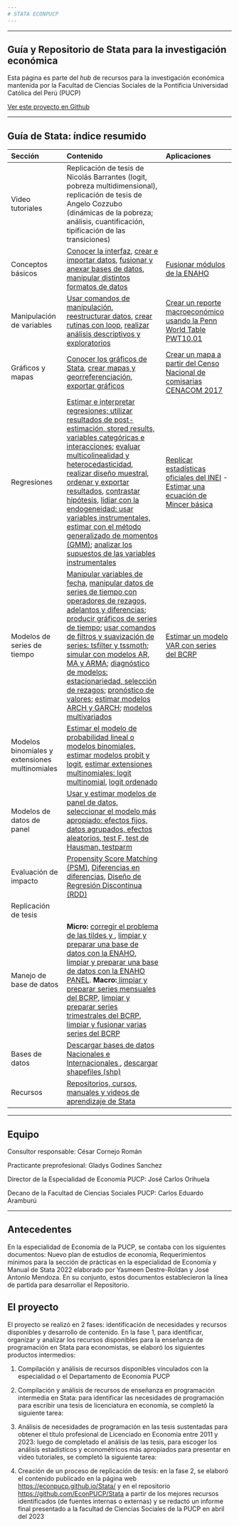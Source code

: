 ```yaml
---
# STATA ECONPUCP 
---
```

-----


## Guía y Repositorio de Stata para la investigación económica

Esta página es parte del _hub_ de recursos para la investigación económica mantenida por la Facultad de Ciencias Sociales de la Pontificia Universidad Católica del Perú (PUCP)

[Ver este proyecto en Github](https://github.com/EconPUCP/Stata "Ver este proyecto en Github")


-----

## Guía de Stata: índice resumido


| Sección | Contenido |  Aplicaciones |  
|:--|:----------------|:------|  
| Video tutoriales  |  Replicación de tesis de Nicolás Barrantes (logit, pobreza multidimensional), replicación de tesis de Angelo Cozzubo (dinámicas de la pobreza; análisis, cuantificación, tipificación de las transiciones) |  |  
| Conceptos básicos   |  [Conocer la interfaz](https://github.com/EconPUCP/Stata/blob/main/Manual%20de%20Stata/Conceptos%20b%C3%A1sicos/1_Interfaz%20de%20stata.md "Conocer la interfaz"), [crear e importar datos](https://github.com/EconPUCP/Stata/blob/main/Manual%20de%20Stata/Conceptos%20b%C3%A1sicos/2_Creaci%C3%B3n%20e%20importaci%C3%B3n%20de%20datos.md "crear e importar datos"), [fusionar y anexar bases de datos](https://github.com/EconPUCP/Stata/blob/main/Manual%20de%20Stata/Conceptos%20b%C3%A1sicos/3_Fusi%C3%B3n%20y%20anexi%C3%B3n%20de%20bases%20de%20datos.md "fusionar y anexar bases de datos"), [manipular distintos formatos de datos](https://github.com/EconPUCP/Stata/blob/main/Manual%20de%20Stata/Conceptos%20b%C3%A1sicos/4_Manipulaci%C3%B3n%20de%20distintos%20formatos%20de%20datos.md "manipular distintos formatos de datos") | [Fusionar módulos de la ENAHO](https://github.com/EconPUCP/Stata/blob/main/Manual%20de%20Stata/Conceptos%20b%C3%A1sicos/Aplicaci%C3%B3n%20Fusi%C3%B3n%20entre%20los%20m%C3%B3dulos%20de%20la%20ENAHO.md "Fusionar módulos de la ENAHO") |  
| Manipulación de variables  | [Usar comandos de manipulación](https://github.com/EconPUCP/Stata/blob/main/Manual%20de%20Stata/Creaci%C3%B3n%2C%20manipulaci%C3%B3n%20y%20descripci%C3%B3n%20de%20variables/1_Comandos%20de%20manipulaci%C3%B3n.md "Usar comandos de manipulación"), [reestructurar datos](https://github.com/EconPUCP/Stata/blob/main/Manual%20de%20Stata/Creaci%C3%B3n%2C%20manipulaci%C3%B3n%20y%20descripci%C3%B3n%20de%20variables/2_Reestructurando%20datos.md "reestructurar datos"), [crear rutinas con loop](https://github.com/EconPUCP/Stata/blob/main/Manual%20de%20Stata/Creaci%C3%B3n%2C%20manipulaci%C3%B3n%20y%20descripci%C3%B3n%20de%20variables/3_Creando_rutinas_con_loops.md "crear rutinas con loop"), [realizar análisis descriptivos y exploratorios](https://github.com/EconPUCP/Stata/blob/main/Manual%20de%20Stata/Creaci%C3%B3n%2C%20manipulaci%C3%B3n%20y%20descripci%C3%B3n%20de%20variables/4_Analisis%20descriptivos%20y%20exploratorios%20de%20los%20datos.md "realizar análisis descriptivos y exploratorios") | [Crear un reporte macroeconómico usando la Penn World Table PWT10.01](https://github.com/EconPUCP/Stata/blob/main/Manual%20de%20Stata/Creaci%C3%B3n%2C%20manipulaci%C3%B3n%20y%20descripci%C3%B3n%20de%20variables/Aplicaci%C3%B3n%20usando%20PWT10.01.md "Crear un reporte macroeconómico usando la Penn World Table PWT10.01") |  
| Gráficos y mapas   | [Conocer los gráficos de Stata](https://github.com/EconPUCP/Stata/blob/main/Manual%20de%20Stata/Gr%C3%A1ficos%20y%20mapas/1_Gr%C3%A1ficos%20de%20Stata.md "Conocer los gráficos de Stata"), [crear mapas y georreferenciación](https://github.com/EconPUCP/Stata/blob/main/Manual%20de%20Stata/Gr%C3%A1ficos%20y%20mapas/2_Mapas%20y%20georreferenciaci%C3%B3n.md "crear mapas y georreferenciación"), [exportar gráficos](https://github.com/EconPUCP/Stata/blob/main/Manual%20de%20Stata/Gr%C3%A1ficos%20y%20mapas/3_Exportar%20gr%C3%A1ficos.md "exportar gráficos") | [Crear un mapa a partir del Censo Nacional de comisarias CENACOM 2017](https://github.com/EconPUCP/Stata/blob/main/Manual%20de%20Stata/Gr%C3%A1ficos%20y%20mapas/4_Aplicaci%C3%B3n.md "Crear un mapa a partir del Censo Nacional de comisarias CENACOM 2017") |  
| Regresiones  | [Estimar e interpretar regresiones; utilizar resultados de post-estimación, stored results, variables categóricas e interacciones](https://github.com/EconPUCP/Stata/blob/main/Manual%20de%20Stata/Modelo%20de%20Regresi%C3%B3n%20lineal/1_Regresiones%20lineales%2C%20diagn%C3%B3stico%20e%20interpretaci%C3%B3n.md "Estimar e interpretar regresiones; utilizar resultados de post-estimación, stored results, variables categóricas e interacciones"); [evaluar multicolinealidad y heterocedasticidad](https://github.com/EconPUCP/Stata/blob/main/Manual%20de%20Stata/Modelo%20de%20Regresi%C3%B3n%20lineal/2_Multicolinealidad%20y%20heterocedasticidad.md "evaluar multicolinealidad y heterocedasticidad"), [realizar diseño muestral](https://github.com/EconPUCP/Stata/blob/main/Manual%20de%20Stata/Modelo%20de%20Regresi%C3%B3n%20lineal/3_Dise%C3%B1o%20muestral.md "realizar diseño muestral"), [ordenar y exportar resultados](https://github.com/EconPUCP/Stata/blob/main/Manual%20de%20Stata/Modelo%20de%20Regresi%C3%B3n%20lineal/5_Exportando%20los%20resultados%20a%20distintos%20formatos.md "ordenar y exportar resultados"), [contrastar hipótesis](https://github.com/EconPUCP/Stata/blob/main/Manual%20de%20Stata/Modelo%20de%20Regresi%C3%B3n%20lineal/6_Constraste%20de%20hip%C3%B3tesis.md "contrastar hipótesis"), [lidiar con la endogeneidad: usar variables instrumentales, estimar con el método generalizado de momentos (GMM)](https://github.com/EconPUCP/Stata/blob/main/Manual%20de%20Stata/Modelo%20de%20Regresi%C3%B3n%20lineal/7_Endogeneidad%20en%20los%20modelos.md "lidiar con la endogeneidad: usar variables instrumentales, estimar con el método generalizado de momentos (GMM)"); [analizar los supuestos de las variables instrumentales](https://github.com/EconPUCP/Stata/blob/main/Manual%20de%20Stata/Modelo%20de%20Regresi%C3%B3n%20lineal/8_Variables%20instrumentales.md "analizar los supuestos de las variables instrumentales") | [Replicar estadísticas oficiales del INEI](https://github.com/EconPUCP/Stata/blob/main/Manual%20de%20Stata/Modelo%20de%20Regresi%C3%B3n%20lineal/4_Aplicaci%C3%B3n%20Replicando%20estadisticas%20oficiales%20del%20INEI.md "Replicar estadísticas oficiales del INEI") - [Estimar una ecuación de Mincer básica](https://github.com/EconPUCP/Stata/blob/main/Manual%20de%20Stata/Modelo%20de%20Regresi%C3%B3n%20lineal/9_Aplicaci%C3%B3n%20Estimaci%C3%B3n%20de%20una%20ecuaci%C3%B3n%20de%20Mincer%20B%C3%A1sica.md "Estimar una ecuación de Mincer básica") |
| Modelos de series de tiempo  | [Manipular variables de fecha](https://github.com/EconPUCP/Stata/blob/main/Manual%20de%20Stata/Modelos%20de%20Series%20de%20tiempo/1_Manipulando%20variables%20de%20fecha.md "Manipular variables de fecha"), [manipular datos de series de tiempo con operadores de rezagos, adelantos y diferencias](https://github.com/EconPUCP/Stata/blob/main/Manual%20de%20Stata/Modelos%20de%20Series%20de%20tiempo/2_Operadores%20de%20rezagos%2C%20adelantos%20y%20diferencias.md "manipular datos de series de tiempo con operadores de rezagos, adelantos y diferencias"); [producir gráficos de series de tiempo](https://github.com/EconPUCP/Stata/blob/main/Manual%20de%20Stata/Modelos%20de%20Series%20de%20tiempo/3_Gr%C3%A1ficos%20de%20series%20de%20tiempo.md "producir gráficos de series de tiempo"); [usar comandos de filtros y suavización de series: tsfilter y tssmoth](https://github.com/EconPUCP/Stata/blob/main/Manual%20de%20Stata/Modelos%20de%20Series%20de%20tiempo/4_Filtros%20y%20suavizaci%C3%B3n%20de%20series.md "usar comandos de filtros y suavización de series: tsfilter y tssmoth"); [simular con modelos AR, MA y ARMA](https://github.com/EconPUCP/Stata/blob/main/Manual%20de%20Stata/Modelos%20de%20Series%20de%20tiempo/5_Modelos%20ARMA.md "simular con modelos AR, MA y ARMA"); [diagnóstico de modelos: estacionariedad, selección de rezagos](https://github.com/EconPUCP/Stata/blob/main/Manual%20de%20Stata/Modelos%20de%20Series%20de%20tiempo/6_Diagn%C3%B3stico%20de%20los%20modelos.md "diagnóstico de modelos: estacionariedad, selección de rezagos"); [pronóstico de valores](https://github.com/EconPUCP/Stata/blob/main/Manual%20de%20Stata/Modelos%20de%20Series%20de%20tiempo/7_Pron%C3%B3sticos.md "pronóstico de valores"); [estimar modelos ARCH y GARCH](https://github.com/EconPUCP/Stata/blob/main/Manual%20de%20Stata/Modelos%20de%20Series%20de%20tiempo/8_ARCH%20y%20GARCH.md "estimar modelos ARCH y GARCH"); [modelos multivariados](https://github.com/EconPUCP/Stata/blob/main/Manual%20de%20Stata/Modelos%20de%20Series%20de%20tiempo/9_Modelos%20Multivariados.md "modelos multivariados") | [Estimar un modelo VAR con series del BCRP](https://github.com/EconPUCP/Stata/blob/main/Manual%20de%20Stata/Modelos%20de%20Series%20de%20tiempo/10_Aplicaci%C3%B3n%20modelo%20VAR%20con%20datos%20del%20BCRP.md "Estimar un modelo VAR con series del BCRP") |  
| Modelos binomiales y extensiones multinomiales  | [Estimar el modelo de probabilidad lineal o](https://github.com/EconPUCP/Stata/blob/main/Manual%20de%20Stata/Modelos%20Binomiales%20y%20extensiones%20multinomiales/1_Modelo%20de%20Probabilidad%20Lineal.md "Estimar el modelo de probabilidad lineal o") [modelos binomiales, estimar modelos probit y logit](https://github.com/EconPUCP/Stata/blob/main/Manual%20de%20Stata/Modelos%20Binomiales%20y%20extensiones%20multinomiales/2_Modelos%20Probit%20y%20Logit.md "modelos binomiales, estimar modelos probit y logit"), [estimar extensiones multinomiales: logit multinomial](https://github.com/EconPUCP/Stata/blob/main/Manual%20de%20Stata/Modelos%20Binomiales%20y%20extensiones%20multinomiales/3_Logit%20Multinomial.md "estimar extensiones multinomiales: logit multinomial"), [logit ordenado](https://github.com/EconPUCP/Stata/blob/main/Manual%20de%20Stata/Modelos%20Binomiales%20y%20extensiones%20multinomiales/4_Logit%20Ordenado.md "logit ordenado") |  |   
| Modelos de datos de panel | [Usar y estimar modelos de panel de datos](https://github.com/EconPUCP/Stata/blob/main/Manual%20de%20Stata/Modelos%20de%20Datos%20de%20Panel/1_Panel%20de%20datos.md "Usar y estimar modelos de panel de datos"), [seleccionar el modelo más apropiado: efectos fijos, datos agrupados, efectos aleatorios, test F, test de Hausman, testparm](https://github.com/EconPUCP/Stata/blob/main/Manual%20de%20Stata/Modelos%20de%20Datos%20de%20Panel/2_Selecci%C3%B3n%20de%20modelos.md "seleccionar el modelo más apropiado: efectos fijos, datos agrupados, efectos aleatorios, test F, test de Hausman, testparm") |  |  
| Evaluación de impacto  | [Propensity Score Matching (PSM)](https://github.com/EconPUCP/Stata/blob/main/Manual%20de%20Stata/Modelos%20de%20Evaluaci%C3%B3n%20de%20Impacto/1_Propensity%20Score%20Matching.md "Propensity Score Matching (PSM)"), [Diferencias en diferencias](https://github.com/EconPUCP/Stata/blob/main/Manual%20de%20Stata/Modelos%20de%20Evaluaci%C3%B3n%20de%20Impacto/2_Diferencias%20en%20diferencias.md "Diferencias en diferencias"), [Diseño de Regresión Discontinua (RDD)](https://github.com/EconPUCP/Stata/blob/main/Manual%20de%20Stata/Modelos%20de%20Evaluaci%C3%B3n%20de%20Impacto/3_Dise%C3%B1o%20de%20regresi%C3%B3n%20discontinua.md "Diseño de Regresión Discontinua (RDD)") |  |  
| Replicación de tesis |   |  |  
| Manejo de base de datos  |  **Micro:** [corregir el problema de las tildes y ](https://github.com/EconPUCP/Stata/blob/main/Manejo%20de%20base%20de%20datos/Comando_latin1_ENAHO.do "corregir el problema de las tildes y "), [limpiar y preparar una base de datos con la ENAHO](https://github.com/EconPUCP/Stata/blob/main/Manejo%20de%20base%20de%20datos/limpieza_ENAHO.do "limpiar y preparar una base de datos con la ENAHO"), [limpiar y preparar una base de datos con la ENAHO PANEL](https://github.com/EconPUCP/Stata/blob/main/Manejo%20de%20base%20de%20datos/limpieza_ENAHO_PANEL.do "limpiar y preparar una base de datos con la ENAHO PANEL"). **Macro:**[ limpiar y preparar series mensuales del BCRP](https://github.com/EconPUCP/Stata/blob/main/Manejo%20de%20base%20de%20datos/limpieza_series_mensuales_BCRP.do " limpiar y preparar series mensuales del BCRP"), [limpiar y preparar series trimestrales del BCRP](https://github.com/EconPUCP/Stata/blob/main/Manejo%20de%20base%20de%20datos/limpieza_series_trimestrales_BCRP.do "limpiar y preparar series trimestrales del BCRP"), [limpiar y fusionar varias series del BCRP](https://github.com/EconPUCP/Stata/blob/main/Manejo%20de%20base%20de%20datos/limpieza_merge_varias_series_BCRP.do "limpiar y fusionar varias series del BCRP") |  | 
| Bases de datos | [Descargar bases de datos Nacionales e Internacionales ](https://github.com/EconPUCP/Stata/blob/main/Recursos%20globales/Principales%20bases%20de%20datos%20de%20acceso%20p%C3%BAblico.md "Descargar bases de datos Nacionales e Internacionales "), [descargar shapefiles (shp)](https://github.com/EconPUCP/Stata/blob/main/Recursos%20globales/Principales%20p%C3%A1ginas%20de%20shp.md "descargar shapefiles (shp)")  |  |  
| Recursos  | [Repositorios, cursos, manuales y videos de aprendizaje de Stata](https://github.com/EconPUCP/Stata/blob/main/Recursos%20globales/Otros%20recursos.md "Repositorios, cursos, manuales y videos de aprendizaje de Stata") | |  

----

## Equipo

Consultor responsable: César Cornejo Román

Practicante preprofesional: Gladys Godines Sanchez

Director de la Especialidad de Economía PUCP: José Carlos Orihuela


Decano de la Facultad de Ciencias Sociales PUCP: Carlos Eduardo Aramburú 


----

## Antecedentes

En la especialidad de Economía de la PUCP, se contaba con los siguientes documentos: Nuevo plan de estudios de economía, Requerimientos mínimos para la sección de prácticas en la especialidad de Economía y Manual de Stata 2022 elaborado por Yasmeen Destre-Roldan y José Antonio Mendoza. En su conjunto, estos documentos establecieron la línea de partida para desarrollar el Repositorio.

## El proyecto

El proyecto se realizó en 2 fases: identificación de necesidades y recursos disponibles y desarrollo de contenido. 
En la fase 1, para identificar, organizar y analizar los recursos disponibles para la enseñanza de programación en Stata para economistas, se elaboró los siguientes productos intermedios: 

1) Compilación y análisis de recursos disponibles vinculados con la especialidad o el Departamento de Economía PUCP


2) Compilación y análisis de recursos de enseñanza en programación intermedia en Stata: para identificar las necesidades de programación para escribir una tesis de licenciatura en economía, se completó la siguiente tarea: 


3) Análisis de necesidades de programación en las tesis sustentadas para obtener el título profesional de Licenciado en Economía entre 2011 y 2023: luego de completado el análisis de las tesis, para escoger los análisis estadísticos y econométricos más apropiados para presentar en video tutoriales, se completó la siguiente tarea:
 

4) Creación de un proceso de replicación de tesis: en la fase 2, se elaboró el contenido publicado en la página web https://econpucp.github.io/Stata/ y en el repositorio https://github.com/EconPUCP/Stata a partir de los mejores recursos identificados (de fuentes internas o externas) y se redactó un informe final presentado a la facultad de Ciencias Sociales de la PUCP en abril del 2023

